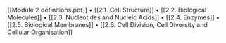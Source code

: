 [[Module 2 definitions.pdf]]
•	[[2.1. Cell Structure]]
•	[[2.2. Biological Molecules]]
•	[[2.3. Nucleotides and Nucleic Acids]]
•	[[2.4. Enzymes]]
•	[[2.5. Biological Membranes]]
•	[[2.6. Cell Division, Cell Diversity and Cellular Organisation]]
